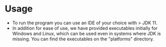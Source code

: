 # Usage
- To run the program you can use an IDE of your choice with > JDK 11. 
- In addition for ease of use, we have provided executables initially for Windows and Linux, which can be used even in systems where JDK is missing. You can find the executables on the "platforms" directory.


